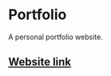 # Portfolio
<p>A personal portfolio website.</p>

## <a href="https://rk-41.github.io/portfolio.github.io/" target="_blank">Website link</a>
